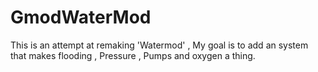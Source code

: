 # GmodWaterMod
This is an attempt at remaking 'Watermod'  , My goal is to add an system that makes flooding , Pressure , Pumps and oxygen a thing.
